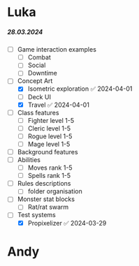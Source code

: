 # Luka

##### 28.03.2024
- [ ] Game interaction examples
	- [ ] Combat
	- [ ] Social
	- [ ] Downtime
- [ ] Concept Art
	- [x] Isometric exploration ✅ 2024-04-01
	- [ ] Deck UI
	- [x] Travel ✅ 2024-04-01
- [ ] Class features
	- [ ] Fighter level 1-5
	- [ ] Cleric level 1-5
	- [ ] Rogue level 1-5
	- [ ] Mage level 1-5
- [ ] Background features
- [ ] Abilities
	- [ ] Moves rank 1-5
	- [ ] Spells rank 1-5
- [ ] Rules descriptions
	- [ ] folder organisation
- [ ] Monster stat blocks
	- [ ] Rat/rat swarm
- [ ] Test systems
	- [x] Propixelizer ✅ 2024-03-29

# Andy